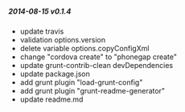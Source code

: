 ##### 2014-08-15 v0.1.4
* update travis
* validation options.version
* delete variable options.copyConfigXml
* change "cordova create" to "phonegap create"
* update grunt-contrib-clean devDependencies
* update package.json
* add grunt plugin "load-grunt-config"
* add grunt plugin "grunt-readme-generator"
* update readme.md